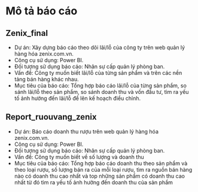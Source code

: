 # Mô tả báo cáo
## Zenix_final
- Dự án: Xây dựng báo cáo theo dõi lãi/lỗ của công ty trên web quản lý hàng hóa zenix.com.vn.
- Công cụ sử dụng: Power BI.
- Đối tượng sử dụng báo cáo: Nhân sự cấp quản lý phòng ban.
- Vấn đề: Công ty muốn biết lãi/lỗ của từng sản phẩm và trên các nền tảng bán hàng khác nhau.
- Mục tiêu của báo cáo: Tổng hợp báo cáo lãi/lỗ của từng sản phẩm, so sánh lãi/lỗ theo sản phẩm, so sánh doanh thu và vốn đầu tư, tìm ra yếu tố ảnh hưởng đến lãi/lỗ để lên kế hoạch điều chỉnh.
## Report_ruouvang_zenix
- Dự án: Báo cáo doanh thu rượu trên web quản lý hàng hóa zenix.com.vn.
- Công cụ sử dụng: Power BI.
- Đối tượng sử dụng báo cáo: Nhân sự cấp quản lý phòng ban.
- Vấn đề: Công ty muốn biết về số lượng và doanh thu
- Mục tiêu của báo cáo: Tổng hợp báo cáo doanh thu theo sản phẩm và theo loại rượu, số lượng bán ra của mỗi loại rượu, tìm ra nguồn bán hàng nào có doanh thu cao nhất và top những sản phẩm có doanh thu cao nhất từ đó tìm ra yếu tố ảnh hưởng đến doanh thu của sản phẩm
  
